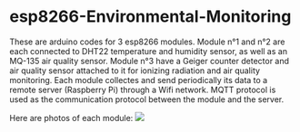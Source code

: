 # esp8266-Environmental-Monitoring
These are arduino codes for 3 esp8266 modules. Module n°1 and n°2 are each connected to DHT22 temperature and humidity sensor, as well as an MQ-135 air quality sensor. Module n°3 have a Geiger counter detector and air quality sensor attached to it for ionizing radiation and air quality monitoring. 
Each module collectes and send periodically its data to a remote server (Raspberry Pi) through a Wifi network. MQTT protocol is used as the communication protocol between the module and the server.

Here are photos of each module:
![](esp8266-/you-picture.png)

